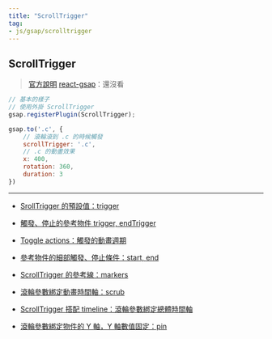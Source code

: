 ```yaml
---
title: "ScrollTrigger"
tag: 
- js/gsap/scrolltrigger
---
```


##  ScrollTrigger
>[官方說明](https://greensock.com/docs/v3/Plugins/ScrollTrigger)
>[react-gsap](https://bitworking.github.io/react-gsap/src-components-scroll-trigger#basic-usage)：還沒看
```js
// 基本的樣子
// 使用外掛 ScrollTrigger
gsap.registerPlugin(ScrollTrigger);

gsap.to('.c', {
	// 滾輪滾到 .c 的時候觸發
	scrollTrigger: '.c',
	// .c 的動畫效果
	x: 400,
	rotation: 360,
	duration: 3
})
```

---

- [SrollTrigger 的預設值：trigger](SrollTrigger%20的預設值：trigger.md)
- [觸發、停止的參考物件 trigger, endTrigger](觸發、停止的參考物件%20trigger,%20endTrigger.md)
- [Toggle actions：觸發的動畫週期](Toggle%20actions：觸發的動畫週期.md)
- [參考物件的細部觸發、停止條件：start, end](參考物件的細部觸發、停止條件：start,%20end.md)
- [ScrollTrigger 的參考線：markers](ScrollTrigger%20的參考線：markers.md)
- [滾輪參數綁定動畫時間軸：scrub](滾輪參數綁定動畫時間軸：scrub.md)

- [ScrollTrigger 搭配 timeline：滾輪參數綁定總體時間軸](ScrollTrigger%20搭配%20timeline：滾輪參數綁定總體時間軸.md)

- [滾輪參數綁定物件的 Y 軸，Y 軸數值固定：pin](滾輪參數綁定物件的%20Y%20軸，Y%20軸數值固定：pin.md)

